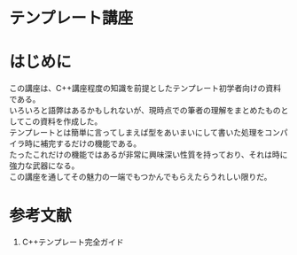 # テンプレート講座

# はじめに
この講座は、C++講座程度の知識を前提としたテンプレート初学者向けの資料である。  
いろいろと語弊はあるかもしれないが、現時点での筆者の理解をまとめたものとしてこの資料を作成した。  
テンプレートとは簡単に言ってしまえば型をあいまいにして書いた処理をコンパイラ時に補完するだけの機能である。  
たったこれだけの機能ではあるが非常に興味深い性質を持っており、それは時に強力な武器になる。  
この講座を通してその魅力の一端でもつかんでもらえたらうれしい限りだ。  

# 参考文献

1. C++テンプレート完全ガイド
